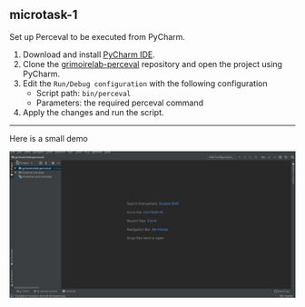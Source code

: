 ## microtask-1

Set up Perceval to be executed from PyCharm.

1. Download and install [PyCharm IDE](https://www.jetbrains.com/pycharm/).
2. Clone the [grimoirelab-perceval](https://github.com/chaoss/grimoirelab-perceval) repository and open the project using PyCharm.
3. Edit the `Run/Debug configuration` with the following configuration
    - Script path: `bin/perceval`
    - Parameters: the required perceval command
4. Apply the changes and run the script.

---

Here is a small demo

![gif](images/setting_perceval_pycharm.gif)

